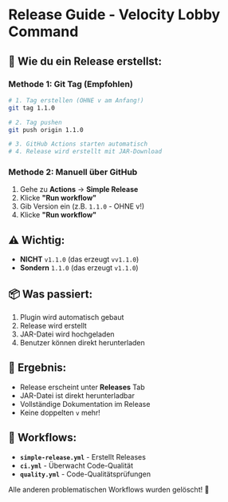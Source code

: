 # Release Guide - Velocity Lobby Command

## 🚀 **Wie du ein Release erstellst:**

### **Methode 1: Git Tag (Empfohlen)**

```bash
# 1. Tag erstellen (OHNE v am Anfang!)
git tag 1.1.0

# 2. Tag pushen
git push origin 1.1.0

# 3. GitHub Actions starten automatisch
# 4. Release wird erstellt mit JAR-Download
```

### **Methode 2: Manuell über GitHub**

1. Gehe zu **Actions** → **Simple Release**
2. Klicke **"Run workflow"**
3. Gib Version ein (z.B. `1.1.0` - OHNE v!)
4. Klicke **"Run workflow"**

## ⚠️ **Wichtig:**

- **NICHT** `v1.1.0` (das erzeugt `vv1.1.0`)
- **Sondern** `1.1.0` (das erzeugt `v1.1.0`)

## 📦 **Was passiert:**

1. Plugin wird automatisch gebaut
2. Release wird erstellt
3. JAR-Datei wird hochgeladen
4. Benutzer können direkt herunterladen

## 🎯 **Ergebnis:**

- Release erscheint unter **Releases** Tab
- JAR-Datei ist direkt herunterladbar
- Vollständige Dokumentation im Release
- Keine doppelten `v` mehr!

## 🔧 **Workflows:**

- **`simple-release.yml`** - Erstellt Releases
- **`ci.yml`** - Überwacht Code-Qualität
- **`quality.yml`** - Code-Qualitätsprüfungen

Alle anderen problematischen Workflows wurden gelöscht! 🎉
